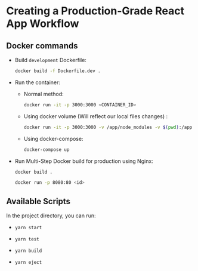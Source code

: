 # Creating a Production-Grade React App Workflow

## Docker commands

- Build `development` Dockerfile:

  ```bash
  docker build -f Dockerfile.dev .
  ```

- Run the container:

  - Normal method:

    ```bash
    docker run -it -p 3000:3000 <CONTAINER_ID>
    ```

  - Using docker volume (Will reflect our local files changes) :

    ```bash
    docker run -it -p 3000:3000 -v /app/node_modules -v $(pwd):/app <image_id>
    ```

  - Using docker-compose:

    ```bash
    docker-compose up
    ```

- Run Multi-Step Docker build for production using Nginx:

  ```bash
  docker build .

  docker run -p 8080:80 <id>
  ```

## Available Scripts

In the project directory, you can run:

- `yarn start`

- `yarn test`

- `yarn build`

- `yarn eject`
